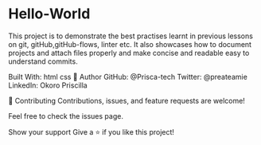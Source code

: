 # Hello-World

This project is to demonstrate the best practises learnt in previous lessons on git, gitHub,gitHub-flows, linter etc.
It also showcases how to document projects and attach files properly and make concise and readable easy to understand commits.

Built With:
html
css
👤 Author
GitHub: @Prisca-tech
Twitter: @preateamie
LinkedIn: Okoro Priscilla

🤝 Contributing
Contributions, issues, and feature requests are welcome!

Feel free to check the issues page.

Show your support
Give a ⭐️ if you like this project!
